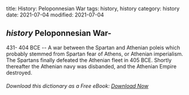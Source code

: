 title: History: Peloponnesian War
tags: history, history
category: history
date: 2021-07-04
modified: 2021-07-04


## _history_  Peloponnesian War-
  431-
404 BCE
 -- A war between the
Spartan and Athenian poleis which probably stemmed from Spartan fear
of Athens, or Athenian imperialism.   The Spartans finally defeated
the Athenian fleet in   405 BCE.
  Shortly thereafter the Athenian
navy was disbanded, and the Athenian Empire destroyed.


###### Download *this* dictionary as a Free eBook: [Download Now]({static}static/SerfHistoryDictionary.pdf)

